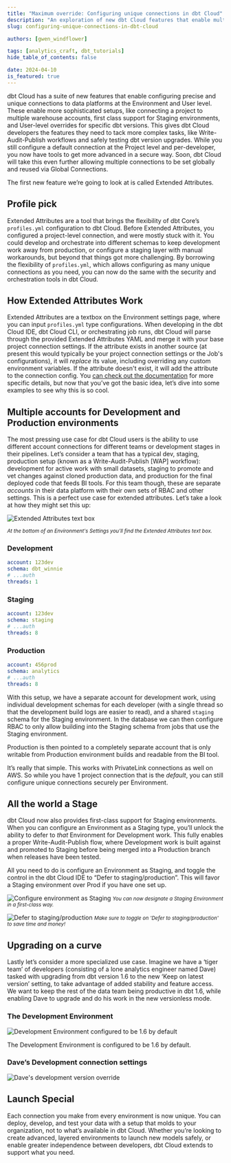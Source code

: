 ```yaml
---
title: "Maximum override: Configuring unique connections in dbt Cloud"
description: "An exploration of new dbt Cloud features that enable multiple unique connections to data platforms within a project."
slug: configuring-unique-connections-in-dbt-cloud

authors: [gwen_windflower]

tags: [analytics_craft, dbt_tutorials]
hide_table_of_contents: false

date: 2024-04-10
is_featured: true
---
```


dbt Cloud has a suite of new features that enable configuring precise and unique connections to data platforms at the Environment and User level. These enable more sophisticated setups, like connecting a project to multiple warehouse accounts, first class support for Staging environments, and User-level overrides for specific dbt versions. This gives dbt Cloud developers the features they need to tack more complex tasks, like Write-Audit-Publish workflows and safely testing dbt version upgrades. While you still configure a default connection at the Project level and per-developer, you now have tools to get more advanced in a secure way. Soon, dbt Cloud will take this even further allowing multiple connections to be set globally and reused via Global Connections.

<!--truncate-->

The first new feature we’re going to look at is called Extended Attributes.

## Profile pick

Extended Attributes are a tool that brings the flexibility of dbt Core’s `profiles.yml` configuration to dbt Cloud. Before Extended Attributes, you configured a project-level connection, and were mostly stuck with it. You could develop and orchestrate into different schemas to keep development work away from production, or configure a staging layer with manual workarounds, but beyond that things got more challenging. By borrowing the flexibility of `profiles.yml`, which allows configuring as many unique connections as you need, you can now do the same with the security and orchestration tools in dbt Cloud.

## How Extended Attributes Work

Extended Attributes are a textbox on the Environment settings page, where you can input `profiles.yml` type configurations. When developing in the dbt Cloud IDE, dbt Cloud CLI, or orchestrating job runs, dbt Cloud will parse through the provided Extended Attributes YAML and merge it with your base project connection settings. If the attribute exists in another source (at present this would typically be your project connection settings or the Job's configurations), it will _replace_ its value, including overriding any custom environment variables. If the attribute doesn't exist, it will add the attribute to the connection config. You [can check out the documentation](https://docs.getdbt.com/docs/deploy/deploy-environments#extended-attributes) for more specific details, but now that you’ve got the basic idea, let’s dive into some examples to see why this is so cool.

## Multiple accounts for Development and Production environments

The most pressing use case for dbt Cloud users is the ability to use different account connections for different teams or development stages in their pipelines. Let’s consider a team that has a typical dev, staging, production setup (known as a Write-Audit-Publish [WAP] workflow): development for active work with small datasets, staging to promote and vet changes against cloned production data, and production for the final deployed code that feeds BI tools. For this team though, these are separate _accounts_ in their data platform with their own sets of RBAC and other settings. This is a perfect use case for extended attributes. Let’s take a look at how they might set this up:

![Extended Attributes text box](/img/blog/2024-04-10-extended-attributes/ext_attr.png)

_<small>At the bottom of an Environment's Settings you’ll find the Extended Attributes text box.</small>_

### Development

```yaml
account: 123dev
schema: dbt_winnie
# ...auth
threads: 1
```

### Staging

```yaml
account: 123dev
schema: staging
# ...auth
threads: 8
```

### Production

```yaml
account: 456prod
schema: analytics
# ...auth
threads: 8
```

With this setup, we have a separate account for development work, using individual development schemas for each developer (with a single thread so that the development build logs are easier to read), and a shared `staging` schema for the Staging environment. In the database we can then configure RBAC to only allow building into the Staging schema from jobs that use the Staging environment.

Production is then pointed to a completely separate account that is only writable from Production environment builds and readable from the BI tool.

It’s really that simple. This works with PrivateLink connections as well on AWS. So while you have 1 project connection that is the _default_, you can still configure unique connections securely per Environment.

## All the world a Stage

dbt Cloud now also provides first-class support for Staging environments. When you can configure an Environment as a Staging type, you’ll unlock the ability to defer to _that_ Environment for Development work. This fully enables a proper Write-Audit-Publish flow, where Development work is built against and promoted to Staging before being merged into a Production branch when releases have been tested.

All you need to do is configure an Environment as Staging, and toggle the control in the dbt Cloud IDE to “Defer to staging/production”. This will favor a Staging environment over Prod if you have one set up.

![Configure environment as Staging](/img/blog/2024-04-10-extended-attributes/env_settings.png)
_<small>You can now designate a Staging Environment in a first-class way.</small>_

![Defer to staging/production](/img/blog/2024-04-10-extended-attributes/defer_to_stage.png)
_<small>Make sure to toggle on 'Defer to staging/production' to save time and money!</small>_

## Upgrading on a curve

Lastly let’s consider a more specialized use case. Imagine we have a ‘tiger team’ of developers (consisting of a lone analytics engineer named Dave) tasked with upgrading from dbt version 1.6 to the new ‘Keep on latest version’ setting, to take advantage of added stability and feature access. We want to keep the rest of the data team being productive in dbt 1.6, while enabling Dave to upgrade and do his work in the new versionless mode.

### The Development Environment

![Development Environment configured to be 1.6 by default](/img/blog/2024-04-10-extended-attributes/dbt_version.png)

The Development Environment is configured to be 1.6 by default.

### Dave’s Development connection settings

![Dave's development version override](/img/blog/2024-04-10-extended-attributes/dave_version.png)

## Launch Special

Each connection you make from every environment is now unique. You can deploy, develop, and test your data with a setup that molds to your organization, not to what’s available in dbt Cloud. Whether you’re looking to create advanced, layered environments to launch new models safely, or enable greater independence between developers, dbt Cloud extends to support what you need.
